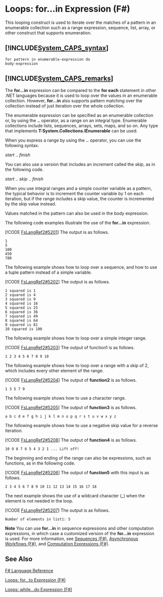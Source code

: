 # Loops: for...in Expression (F#)

This looping construct is used to iterate over the matches of a pattern in an enumerable collection such as a range expression, sequence, list, array, or other construct that supports enumeration.


## [!INCLUDE[System_CAPS_syntax](//System/Token/System_CAPS_syntax_md.md)]

```
for pattern in enumerable-expression do
body-expression
```

## [!INCLUDE[System_CAPS_remarks](//System/Token/System_CAPS_remarks_md.md)]
The **for…in** expression can be compared to the **for each** statement in other .NET languages because it is used to loop over the values in an enumerable collection. However, **for…in** also supports pattern matching over the collection instead of just iteration over the whole collection.

The enumerable expression can be specified as an enumerable collection or, by using the **..** operator, as a range on an integral type. Enumerable collections include lists, sequences, arrays, sets, maps, and so on. Any type that implements **T:System.Collections.IEnumerable** can be used.

When you express a range by using the **..** operator, you can use the following syntax.

*start* .. *finish*

You can also use a version that includes an increment called the *skip*, as in the following code.

*start* .. *skip* .. *finish*

When you use integral ranges and a simple counter variable as a pattern, the typical behavior is to increment the counter variable by 1 on each iteration, but if the range includes a skip value, the counter is incremented by the skip value instead.

Values matched in the pattern can also be used in the body expression.

The following code examples illustrate the use of the **for...in** expression.

[!CODE [FsLangRef2#5201](../CodeSnippet/VS_Snippets_Fsharp/fslangref2/FSharp/fs/loops2.fs#5201)]
    The output is as follows.


```
1
5
100
450
788
```
The following example shows how to loop over a sequence, and how to use a tuple pattern instead of a simple variable.

[!CODE [FsLangRef2#5202](../CodeSnippet/VS_Snippets_Fsharp/fslangref2/FSharp/fs/loops2.fs#5202)]
    The output is as follows.


```
1 squared is 1
2 squared is 4
3 squared is 9
4 squared is 16
5 squared is 25
6 squared is 36
7 squared is 49
8 squared is 64
9 squared is 81
10 squared is 100
```
The following example shows how to loop over a simple integer range.

[!CODE [FsLangRef2#5203](../CodeSnippet/VS_Snippets_Fsharp/fslangref2/FSharp/fs/loops2.fs#5203)]
    The output of function1 is as follows.


```
1 2 3 4 5 6 7 8 9 10
```
The following example shows how to loop over a range with a skip of 2, which includes every other element of the range.

[!CODE [FsLangRef2#5204](../CodeSnippet/VS_Snippets_Fsharp/fslangref2/FSharp/fs/loops2.fs#5204)]
    The output of **function2** is as follows.


```
1 3 5 7 9
```
The following example shows how to use a character range.

[!CODE [FsLangRef2#5205](../CodeSnippet/VS_Snippets_Fsharp/fslangref2/FSharp/fs/loops2.fs#5205)]
    The output of **function3** is as follows.


```
a b c d e f g h i j k l m n o p q r s t u v w x y z
```
The following example shows how to use a negative skip value for a reverse iteration.

[!CODE [FsLangRef2#5208](../CodeSnippet/VS_Snippets_Fsharp/fslangref2/FSharp/fs/loops2.fs#5208)]
    The output of **function4** is as follows.


```
10 9 8 7 6 5 4 3 2 1 ... Lift off!
```
The beginning and ending of the range can also be expressions, such as functions, as in the following code.

[!CODE [FsLangRef2#5206](../CodeSnippet/VS_Snippets_Fsharp/fslangref2/FSharp/fs/loops2.fs#5206)]
    The output of **function5** with this input is as follows.


```
2 3 4 5 6 7 8 9 10 11 12 13 14 15 16 17 18
```
The next example shows the use of a wildcard character (_) when the element is not needed in the loop.

[!CODE [FsLangRef2#5207](../CodeSnippet/VS_Snippets_Fsharp/fslangref2/FSharp/fs/loops2.fs#5207)]
    The output is as follows.


```
Number of elements in list1: 5
```
**Note** You can use **for...in** in sequence expressions and other computation expressions, in which case a customized version of the **for...in** expression is used. For more information, see [Sequences &#40;F&#35;&#41;](Sequences+28%F%2329%.md), [Asynchronous Workflows &#40;F&#35;&#41;](Asynchronous+Workflows+28%F%2329%.md), and [Computation Expressions &#40;F&#35;&#41;](Computation+Expressions+28%F%2329%.md).


## See Also
[F&#35; Language Reference](F%23+Language+Reference.md)

[Loops: for...to Expression &#40;F&#35;&#41;](Loops%3A+for...to+Expression+28%F%2329%.md)

[Loops: while...do Expression &#40;F&#35;&#41;](Loops%3A+while...do+Expression+28%F%2329%.md)

